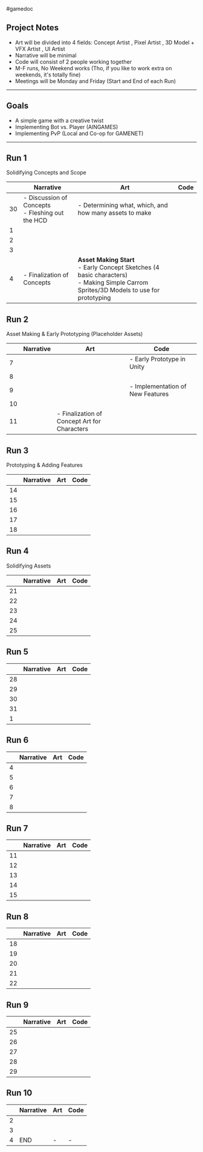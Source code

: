 #gamedoc
## Project Notes
* Art will be divided into 4 fields: Concept Artist , Pixel Artist , 3D Model + VFX Artist , UI Artist
* Narrative will be minimal
* Code will consist of 2 people working together
* M-F runs, No Weekend works (Tho, if you like to work extra on weekends, it's totally fine)
* Meetings will be Monday and Friday (Start and End of each Run)
---
## Goals
- A simple game with a creative twist
- Implementing Bot vs. Player (AINGAMES)
- Implementing PvP (Local and Co-op for GAMENET)
---
## Run 1
Solidifying Concepts and Scope

|     | Narrative                                              | Art                                                                                                                                        | Code |
| --- | ------------------------------------------------------ | ------------------------------------------------------------------------------------------------------------------------------------------ | ---- |
| 30  | - Discussion of Concepts<br>- Fleshing out the HCD<br> | - Determining what, which, and how many assets to make                                                                                     |      |
| 1   |                                                        |                                                                                                                                            |      |
| 2   |                                                        |                                                                                                                                            |      |
| 3   |                                                        |                                                                                                                                            |      |
| 4   | - Finalization of Concepts                             | **Asset Making Start**<br>- Early Concept Sketches (4 basic characters)<br>- Making Simple Carrom Sprites/3D Models to use for prototyping |      |

## Run 2
Asset Making & Early Prototyping (Placeholder Assets)

|     | Narrative | Art                                          | Code                             |
| --- | --------- | -------------------------------------------- | -------------------------------- |
| 7   |           |                                              | - Early Prototype in Unity       |
| 8   |           |                                              |                                  |
| 9   |           |                                              | - Implementation of New Features |
| 10  |           |                                              |                                  |
| 11  |           | - Finalization of Concept Art for Characters |                                  |

## Run 3
Prototyping & Adding Features

|     | Narrative | Art | Code |
| --- | --------- | --- | ---- |
| 14  |           |     |      |
| 15  |           |     |      |
| 16  |           |     |      |
| 17  |           |     |      |
| 18  |           |     |      |

## Run 4
Solidifying Assets

|     | Narrative | Art | Code |
| --- | --------- | --- | ---- |
| 21  |           |     |      |
| 22  |           |     |      |
| 23  |           |     |      |
| 24  |           |     |      |
| 25  |           |     |      |

## Run 5

|     | Narrative | Art | Code |
| --- | --------- | --- | ---- |
| 28  |           |     |      |
| 29  |           |     |      |
| 30  |           |     |      |
| 31  |           |     |      |
| 1   |           |     |      |

## Run 6

|     | Narrative | Art | Code |
| --- | --------- | --- | ---- |
| 4   |           |     |      |
| 5   |           |     |      |
| 6   |           |     |      |
| 7   |           |     |      |
| 8   |           |     |      |

## Run 7

|     | Narrative | Art | Code |
| --- | --------- | --- | ---- |
| 11  |           |     |      |
| 12  |           |     |      |
| 13  |           |     |      |
| 14  |           |     |      |
| 15  |           |     |      |

## Run 8

|     | Narrative | Art | Code |
| --- | --------- | --- | ---- |
| 18  |           |     |      |
| 19  |           |     |      |
| 20  |           |     |      |
| 21  |           |     |      |
| 22  |           |     |      |

## Run 9
|     | Narrative | Art | Code |
| --- | --------- | --- | ---- |
| 25  |           |     |      |
| 26  |           |     |      |
| 27  |           |     |      |
| 28  |           |     |      |
| 29  |           |     |      |
## Run 10

|     | Narrative | Art | Code |
| --- | --------- | --- | ---- |
| 2   |           |     |      |
| 3   |           |     |      |
| 4   | END       | -   | -    |


